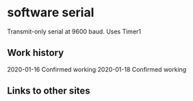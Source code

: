 # software serial

Transmit-only serial at 9600 baud. Uses Timer1

## Work history

2020-01-16 Confirmed working
2020-01-18 Confirmed working

## Links to other sites
